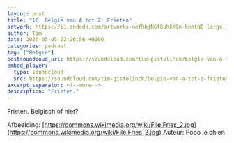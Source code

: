 ```yaml
---
layout: post
title: "16. België van A tot Z: Frieten"
artwork: https://i1.sndcdn.com/artworks-nefRhjNGf8uhXK9n-knhtNQ-large.jpg
author: Tim
date: 2020-05-05 22:26:56 +0200
categories: podcast
tag: ["België"]
postsoundcoud_url: https://soundcloud.com/tim-gistelinck/belgie-van-a-tot-z-frieten
embed_player:
  type: soundcloud
  src: https://soundcloud.com/tim-gistelinck/belgie-van-a-tot-z-frieten
excerpt_separator: <!--more-->
description: "Frieten."
---
```

Frieten. Belgisch of niet?

Afbeelding: [https://commons.wikimedia.org/wiki/File:Fries_2.jpg](https://commons.wikimedia.org/wiki/File:Fries_2.jpg)
Auteur: Popo le chien